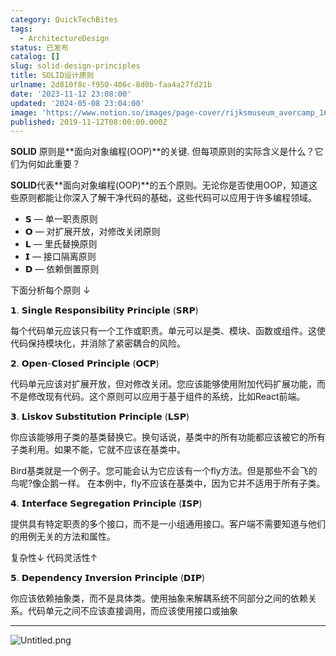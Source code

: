 ```yaml
---
category: QuickTechBites
tags:
  - ArchitectureDesign
status: 已发布
catalog: []
slug: solid-design-principles
title: SOLID设计原则
urlname: 2d810f8c-f950-406c-8d0b-faa4a27fd21b
date: '2023-11-12 23:08:00'
updated: '2024-05-08 23:04:00'
image: 'https://www.notion.so/images/page-cover/rijksmuseum_avercamp_1620.jpg'
published: 2019-11-12T08:00:00.000Z
---
```


**SOLID** 原则是**面向对象编程(OOP)**的关键. 但每项原则的实际含义是什么？它们为何如此重要？


**SOLID**代表**面向对象编程(OOP)**的五个原则。无论你是否使用OOP，知道这些原则都能让你深入了解干净代码的基础，这些代码可以应用于许多编程领域。

- 𝗦 — 单一职责原则
- 𝗢 — 对扩展开放，对修改关闭原则
- 𝗟 — 里氏替换原则
- 𝗜 — 接口隔离原则
- 𝗗 — 依赖倒置原则

下面分析每个原则 ↓


𝟭. 𝗦𝗶𝗻𝗴𝗹𝗲 𝗥𝗲𝘀𝗽𝗼𝗻𝘀𝗶𝗯𝗶𝗹𝗶𝘁𝘆 𝗣𝗿𝗶𝗻𝗰𝗶𝗽𝗹𝗲 (𝗦𝗥𝗣)


每个代码单元应该只有一个工作或职责。单元可以是类、模块、函数或组件。这使代码保持模块化，并消除了紧密耦合的风险。


𝟮. 𝗢𝗽𝗲𝗻-𝗖𝗹𝗼𝘀𝗲𝗱 𝗣𝗿𝗶𝗻𝗰𝗶𝗽𝗹𝗲 (𝗢𝗖𝗣)


代码单元应该对扩展开放，但对修改关闭。您应该能够使用附加代码扩展功能，而不是修改现有代码。这个原则可以应用于基于组件的系统，比如React前端。


𝟯. 𝗟𝗶𝘀𝗸𝗼𝘃 𝗦𝘂𝗯𝘀𝘁𝗶𝘁𝘂𝘁𝗶𝗼𝗻 𝗣𝗿𝗶𝗻𝗰𝗶𝗽𝗹𝗲 (𝗟𝗦𝗣)


你应该能够用子类的基类替换它。换句话说，基类中的所有功能都应该被它的所有子类利用。如果不能，它就不应该在基类中。


Bird基类就是一个例子。您可能会认为它应该有一个fly方法。但是那些不会飞的鸟呢?像企鹅一样。
在本例中，fly不应该在基类中，因为它并不适用于所有子类。


𝟰. 𝗜𝗻𝘁𝗲𝗿𝗳𝗮𝗰𝗲 𝗦𝗲𝗴𝗿𝗲𝗴𝗮𝘁𝗶𝗼𝗻 𝗣𝗿𝗶𝗻𝗰𝗶𝗽𝗹𝗲 (𝗜𝗦𝗣)


提供具有特定职责的多个接口，而不是一小组通用接口。客户端不需要知道与他们的用例无关的方法和属性。


复杂性↓
代码灵活性↑


𝟱. 𝗗𝗲𝗽𝗲𝗻𝗱𝗲𝗻𝗰𝘆 𝗜𝗻𝘃𝗲𝗿𝘀𝗶𝗼𝗻 𝗣𝗿𝗶𝗻𝗰𝗶𝗽𝗹𝗲 (𝗗𝗜𝗣)


你应该依赖抽象类，而不是具体类。使用抽象来解耦系统不同部分之间的依赖关系。代码单元之间不应该直接调用，而应该使用接口或抽象


---


![Untitled.png](https://prod-files-secure.s3.us-west-2.amazonaws.com/5d24fe63-e567-4804-86f9-9fdc62e13082/6fc4afd3-478b-4aaf-9884-0a3f8e406a71/Untitled.png?X-Amz-Algorithm=AWS4-HMAC-SHA256&X-Amz-Content-Sha256=UNSIGNED-PAYLOAD&X-Amz-Credential=ASIAZI2LB4666C4TNQVO%2F20250222%2Fus-west-2%2Fs3%2Faws4_request&X-Amz-Date=20250222T053530Z&X-Amz-Expires=3600&X-Amz-Security-Token=IQoJb3JpZ2luX2VjEL3%2F%2F%2F%2F%2F%2F%2F%2F%2F%2FwEaCXVzLXdlc3QtMiJIMEYCIQD27qfRzokTUQx13H%2BFUf2tVLnB1Qwz%2FUaAMlKxH1cgzgIhAIZ%2BrGW%2BYb8MIpjhJU36pZYr51x9lr1uOH%2FyhOezaxxUKogECOb%2F%2F%2F%2F%2F%2F%2F%2F%2F%2FwEQABoMNjM3NDIzMTgzODA1IgwZvbrm0aMW4bK6eHMq3ANK581cICQf85nbB%2BAzSBpLnnuvVMZVBB79eoQNGdImYagq4f1af17qIugMw2iCrQ9KYvudMHqrVLL9KoZxkxFB57DkEmHwLQfBRpXs7QAM3zVB9uuVimJuTwoyIcDjtwy988HXy08BDclpN5K70WAgNuqFPRJHisHltZVbLru7tFukR5La4qQvvYmenCfQDCoDkkGIt3XPhotz6OUhWla66lZlBytJBzSuMS8BvAVJ%2BdlQFq3k7aZThvwpqKXdc2lvmVL%2BHRECdTZLhgXxyDoIT5PVd3qV9viTSfEAhXMALHZC8iKLg5wU6qTCbU%2FZ3fdNNqlAWwvMG4FD8lGqG%2FTXuDTKasmWQcGUSRpwcerqmed%2BtQnn%2FlD%2FpqSYJFzVlK4hOgxToA0uXyaS5uWH1YwmRQJsS%2Frq6eJMKW%2BPE6AeP0rWyI7r88sElZgFvk0NApF9pqWpAmsP93J34x2e4Ihc9iZu2hU2UHdnnuqvNLilLJNf2ch9T5imTAQhUJxTXS1caUJ1UDh5UtEwjPMDhh%2By%2FCnledeuzvtiFX%2FH5cgiAofq%2B0CDDw2f8CCJl6aYqicuVPCoTT7jf10MCz0VZZvl15U9%2FzNGfgbuDju2AD93Ffhwp6L1UE5d947ABjD8q%2BW9BjqkAefyEjApXrXEUn41y%2BDqenN%2BVpBx128refPwh47x3WywuBWyN%2BC9es70cPmAWm7TRZbAWz1Y5s94egENNj0XMgHZwSrbrUwuMMpam%2BZcTfzgvcsLOsbYky7NGPykiWVpOTJCPeGrXI2jH6CiA7FEn7HCMfZTBBSQUf6reaM1baTksd%2FhiLc5T7Y6QekoW2hRjcG5GoK9As%2BaVf20SoY5FxhR5MGd&X-Amz-Signature=d938cc6cae2af6bb2ce7d0b687419a27edcef698ca4dfd22dc05c6a7da4539a5&X-Amz-SignedHeaders=host&x-id=GetObject)

